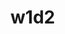 
# w1d2



<!-- 


@Luis: review (old stuff)


- Build something:

  - Holy Grail demo:
  https://web.dev/patterns/layout/holy-grail/demo.html

  - Responsive Holy Grail:
  https://codepen.io/chriscoyier/pen/vWEMWw

  - Sidebar & Main content:
  https://gridbyexample.com/patterns/header-twocol-footer/

-->
